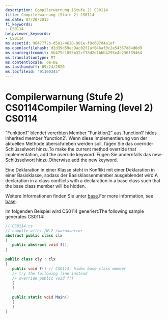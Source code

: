```yaml
---
description: Compilerwarnung (Stufe 2) CS0114
title: Compilerwarnung (Stufe 2) CS0114
ms.date: 07/20/2015
f1_keywords:
- CS0114
helpviewer_keywords:
- CS0114
ms.assetid: 9647772b-d581-4620-981e-f9c607d4a1af
ms.openlocfilehash: d2d39d59ec9ac02f1af046af0c2e54367d84d0d9
ms.sourcegitcommit: 5b475c1855b32cf78d2d1bbb4295e4c236f39464
ms.translationtype: MT
ms.contentlocale: de-DE
ms.lasthandoff: 09/24/2020
ms.locfileid: "91160345"
---
```

# <a name="compiler-warning-level-2-cs0114"></a><span data-ttu-id="0d436-103">Compilerwarnung (Stufe 2) CS0114</span><span class="sxs-lookup"><span data-stu-id="0d436-103">Compiler Warning (level 2) CS0114</span></span>

<span data-ttu-id="0d436-104">"Funktion1" blendet vererbten Member "Funktion2" aus.</span><span class="sxs-lookup"><span data-stu-id="0d436-104">'function1' hides inherited member 'function2'.</span></span> <span data-ttu-id="0d436-105">Wenn diese Implementierung von der aktuellen Methode überschrieben werden soll, fügen Sie das override-Schlüsselwort hinzu.</span><span class="sxs-lookup"><span data-stu-id="0d436-105">To make the current method override that implementation, add the override keyword.</span></span> <span data-ttu-id="0d436-106">Fügen Sie andernfalls das new-Schlüsselwort hinzu.</span><span class="sxs-lookup"><span data-stu-id="0d436-106">Otherwise add the new keyword.</span></span>  
  
 <span data-ttu-id="0d436-107">Eine Deklaration in einer Klasse steht in Konflikt mit einer Deklaration in einer Basisklasse, sodass der Basisklassenmember ausgeblendet wird.</span><span class="sxs-lookup"><span data-stu-id="0d436-107">A declaration in a class conflicts with a declaration in a base class such that the base class member will be hidden.</span></span>  
  
 <span data-ttu-id="0d436-108">Weitere Informationen finden Sie unter [base](../language-reference/keywords/base.md).</span><span class="sxs-lookup"><span data-stu-id="0d436-108">For more information, see [base](../language-reference/keywords/base.md).</span></span>  
  
 <span data-ttu-id="0d436-109">Im folgenden Beispiel wird CS0114 generiert:</span><span class="sxs-lookup"><span data-stu-id="0d436-109">The following sample generates CS0114:</span></span>  
  
```csharp  
// CS0114.cs  
// compile with: /W:2 /warnaserror  
abstract public class clx  
{  
   public abstract void f();  
}  
  
public class cly : clx  
{  
   public void f() // CS0114, hides base class member  
   // try the following line instead  
   // override public void f()  
   {  
   }  
  
   public static void Main()  
   {  
   }  
}  
```
